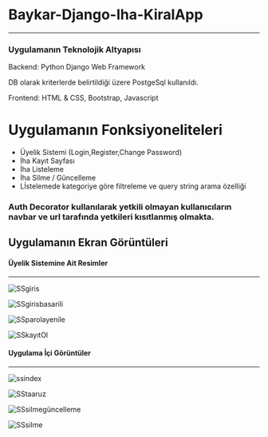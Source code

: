 # Baykar-Django-Iha-KiralApp
<hr>

<h3>Uygulamanın Teknolojik Altyapısı</h3>
<p>Backend: Python Django Web Framework</p>
<p>DB olarak kriterlerde belirtildiği üzere PostgeSql kullanıldı.</p>
<p>Frontend: HTML & CSS, Bootstrap, Javascript</p>

<h1> Uygulamanın Fonksiyoneliteleri </h1>
<ul>
  <li>
    Üyelik Sistemi (Login,Register,Change Password)
  </li>
  <li>
    İha Kayıt Sayfası
  </li>
  <li>
    İha Listeleme
  </li>
  <li>
    İha Silme / Güncelleme
  </li>
  <li>
    Lİstelemede kategoriye göre filtreleme ve query string arama özelliği 
  </li>
</ul>

<h3>
  Auth Decorator kullanılarak yetkili olmayan kullanıcıların navbar ve url tarafında yetkileri kısıtlanmış olmakta.
</h3>

<h2> Uygulamanın Ekran Görüntüleri </h2>

<h4>
  Üyelik Sistemine Ait Resimler
</h4>
<hr/>

![SSgiris](https://user-images.githubusercontent.com/72870590/220810767-4f17a02e-d15d-406a-835c-8be09919dcfd.jpg)

![SSgirisbasarili](https://user-images.githubusercontent.com/72870590/220810780-c4e085f4-e322-493d-bcc3-761b0ea9b0ed.jpg)

![SSparolayenile](https://user-images.githubusercontent.com/72870590/220812455-1bcc2a1d-d90e-4701-abc9-29c858ae3bdc.jpg)

![SSkayıtOl](https://user-images.githubusercontent.com/72870590/220812462-6159d24e-1819-43de-bf2d-a651d9827a79.jpg)

<h4>
  Uygulama İçi Görüntüler
</h4>
<hr/>

![ssindex](https://user-images.githubusercontent.com/72870590/220812654-764f809c-eb1d-4d61-aeac-3f2961644d15.jpg)

![SStaaruz](https://user-images.githubusercontent.com/72870590/220812680-740a4a0e-b4a1-4f7f-b420-cef6e2314206.jpg)

![SSsilmegüncelleme](https://user-images.githubusercontent.com/72870590/220812714-f7465a59-2b78-4119-be36-89aa2eb2cfe1.jpg)

![SSsilme](https://user-images.githubusercontent.com/72870590/220813044-c776a319-ea79-450e-a6d6-2ad1fd76f2ce.jpg)

